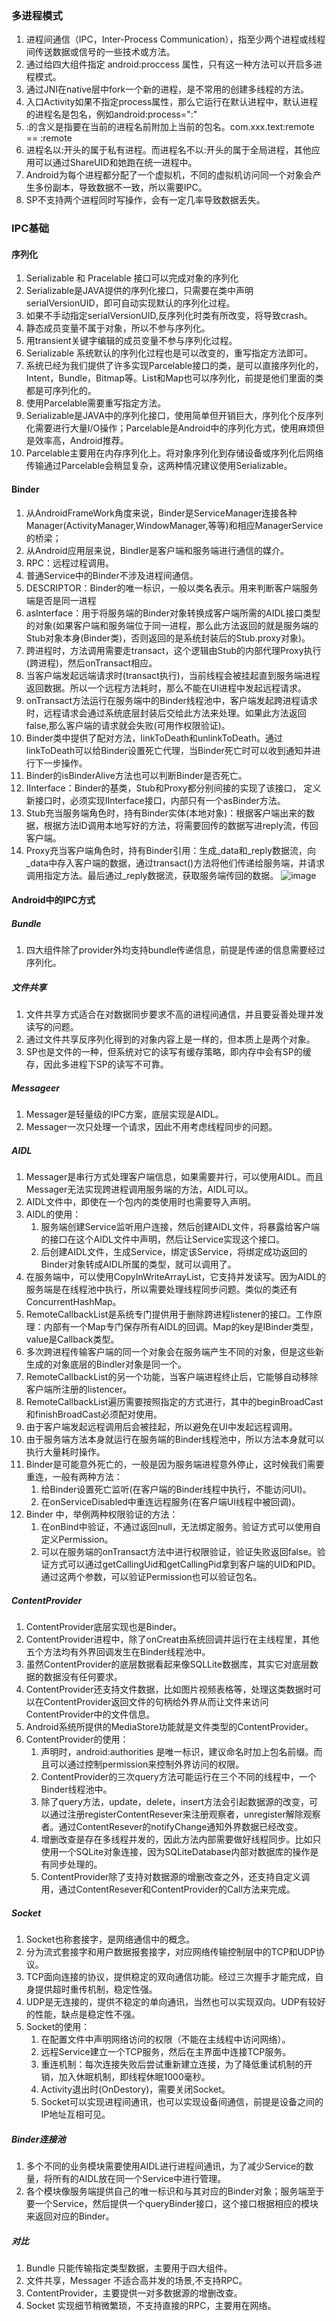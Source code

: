 ### 多进程模式
1. 进程间通信（IPC，Inter-Process Communication），指至少两个进程或线程间传送数据或信号的一些技术或方法。
2. 通过给四大组件指定 android:proccess 属性，只有这一种方法可以开启多进程模式。
3. 通过JNI在native层中fork一个新的进程，是不常用的创建多线程的方法。
4. 入口Activity如果不指定process属性，那么它运行在默认进程中，默认进程的进程名是包名，例如android:process=":"
5. :的含义是指要在当前的进程名前附加上当前的包名。com.xxx.text:remote == :remote
6. 进程名以:开头的属于私有进程。而进程名不以:开头的属于全局进程，其他应用可以通过ShareUID和她跑在统一进程中。
7. Android为每个进程都分配了一个虚拟机，不同的虚拟机访问同一个对象会产生多份副本，导致数据不一致，所以需要IPC。
8. SP不支持两个进程同时写操作，会有一定几率导致数据丢失。

### IPC基础
#### 序列化
1. Serializable 和 Pracelable 接口可以完成对象的序列化
2. Serializable是JAVA提供的序列化接口，只需要在类中声明serialVersionUID，即可自动实现默认的序列化过程。
3. 如果不手动指定serialVersionUID,反序列化时类有所改变，将导致crash。
4. 静态成员变量不属于对象，所以不参与序列化。
5. 用transient关键字编辑的成员变量不参与序列化过程。
6. Serializable 系统默认的序列化过程也是可以改变的，重写指定方法即可。
7. 系统已经为我们提供了许多实现Parcelable接口的类，是可以直接序列化的，Intent，Bundle，Bitmap等。List和Map也可以序列化，前提是他们里面的类都是可序列化的。
8. 使用Parcelable需要重写指定方法。
9.  Serializable是JAVA中的序列化接口，使用简单但开销巨大，序列化个反序列化需要进行大量I/O操作；Parcelable是Android中的序列化方式，使用麻烦但是效率高，Android推荐。
10. Parcelable主要用在内存序列化上。将对象序列化到存储设备或序列化后网络传输通过Parcelable会稍显复杂，这两种情况建议使用Serializable。

#### Binder
1. 从AndroidFrameWork角度来说，Binder是ServiceManager连接各种Manager(ActivityManager,WindowManager,等等)和相应ManagerService的桥梁；
2. 从Android应用层来说，Bindler是客户端和服务端进行通信的媒介。
3. RPC：远程过程调用。
3. 普通Service中的Binder不涉及进程间通信。
5. DESCRIPTOR：Binder的唯一标识，一般以类名表示。用来判断客户端服务端是否是同一进程
5. asInterface：用于将服务端的Binder对象转换成客户端所需的AIDL接口类型的对象(如果客户端和服务端位于同一进程，那么此方法返回的就是服务端的Stub对象本身(Binder类)，否则返回的是系统封装后的Stub.proxy对象)。
6. 跨进程时，方法调用需要走transact，这个逻辑由Stub的内部代理Proxy执行(跨进程)，然后onTransact相应。
7. 当客户端发起远端请求时(transact执行)，当前线程会被挂起直到服务端进程返回数据。所以一个远程方法耗时，那么不能在UI进程中发起远程请求。
8. onTransact方法运行在服务端中的Binder线程池中，客户端发起跨进程请求时，远程请求会通过系统底层封装后交给此方法来处理。如果此方法返回false,那么客户端的请求就会失败(可用作权限验证)。
10. Binder类中提供了配对方法，linkToDeath和unlinkToDeath。通过linkToDeath可以给Binder设置死亡代理，当Binder死亡时可以收到通知并进行下一步操作。
11. Binder的isBinderAlive方法也可以判断Binder是否死亡。
12. IInterface：Binder的基类，Stub和Proxy都分别间接的实现了该接口， 定义新接口时，必须实现IInterface接口，内部只有一个asBinder方法。
13. Stub充当服务端角色时，持有Binder实体(本地对象)：根据客户端出来的数据，根据方法ID调用本地写好的方法，将需要回传的数据写进reply流，传回客户端。
14. Proxy充当客户端角色时，持有Binder引用：生成_data和_reply数据流，向_data中存入客户端的数据，通过transact()方法将他们传递给服务端，并请求调用指定方法。最后通过_reply数据流，获取服务端传回的数据。
![image](3D22D1F6DE5F44A7A725A0CE8F631B07)

#### Android中的IPC方式
##### Bundle
1.  四大组件除了provider外均支持bundle传递信息，前提是传递的信息需要经过序列化。

##### 文件共享
1. 文件共享方式适合在对数据同步要求不高的进程间通信，并且要妥善处理并发读写的问题。
2. 通过文件共享反序列化得到的对象内容上是一样的，但本质上是两个对象。
3. SP也是文件的一种，但系统对它的读写有缓存策略，即内存中会有SP的缓存，因此多进程下SP的读写不可靠。

##### Messageer
1. Messager是轻量级的IPC方案，底层实现是AIDL。
2. Messager一次只处理一个请求，因此不用考虑线程同步的问题。

##### AIDL
1. Messager是串行方式处理客户端信息，如果需要并行，可以使用AIDL。而且Messager无法实现跨进程调用服务端的方法，AIDL可以。
2. AIDL文件中，即使在一个包内的类使用时也需要导入声明。
3. AIDL的使用：
    1. 服务端创建Service监听用户连接，然后创建AIDL文件，将暴露给客户端的接口在这个AIDL文件中声明，然后让Service实现这个接口。
    2. 后创建AIDL文件，生成Service，绑定该Service，将绑定成功返回的Binder对象转成AIDL所属的类型，就可以调用了。
4. 在服务端中，可以使用CopyInWriteArrayList，它支持并发读写。因为AIDL的服务端是在线程池中执行，所以需要处理线程同步问题。类似的类还有ConcurrentHashMap。
5. RemoteCallbackList是系统专门提供用于删除跨进程listener的接口。工作原理：内部有一个Map专门保存所有AIDL的回调。Map的key是IBinder类型，value是Callback类型。
6. 多次跨进程传输客户端的同一个对象会在服务端产生不同的对象，但是这些新生成的对象底层的Bindler对象是同一个。
7. RemoteCallbackList的另一个功能，当客户端进程终止后，它能够自动移除客户端所注册的listencer。
8. RemoteCallbackList遍历需要按照指定的方式进行，其中的beginBroadCast和finishBroadCast必须配对使用。
9. 由于客户端发起远程调用后会被挂起，所以避免在UI中发起远程调用。
10. 由于服务端方法本身就运行在服务端的Binder线程池中，所以方法本身就可以执行大量耗时操作。
11. Binder是可能意外死亡的，一般是因为服务端进程意外停止，这时候我们需要重连，一般有两种方法：
    1. 给Binder设置死亡监听(在客户端的Binder线程中执行，不能访问UI)。
    2. 在onServiceDisabled中重连远程服务(在客户端UI线程中被回调)。
12. Binder 中，举例两种权限验证的方法：
    1. 在onBind中验证，不通过返回null，无法绑定服务。验证方式可以使用自定义Permission。
    2. 可以在服务端的onTransact方法中进行权限验证，验证失败返回false。验证方式可以通过getCallingUid和getCallingPid拿到客户端的UID和PID。通过这两个参数，可以验证Permission也可以验证包名。
    

##### ContentProvider
1. ContentProvider底层实现也是Binder。
2. ContentProvider进程中，除了onCreat由系统回调并运行在主线程里，其他五个方法均有外界回调发生在Binder线程池中。
3. 虽然ContentProvider的底层数据看起来像SQLLite数据库，其实它对底层数据的数据没有任何要求。
4. ContentProvider还支持文件数据，比如图片视频表格等，处理这类数据时可以在ContentProvider返回文件的句柄给外界从而让文件来访问ContentProvider中的文件信息。
5. Android系统所提供的MediaStore功能就是文件类型的ContentProvider。
6. ContentProvider的使用：
    1. 声明时，android:authorities 是唯一标识，建议命名时加上包名前缀。而且可以通过控制permission来控制外界访问的权限。
    2.  ContentProvider的三次query方法可能运行在三个不同的线程中，一个Binder线程池中。
    3.  除了query方法，update，delete，insert方法会引起数据源的改变，可以通过注册registerContentResever来注册观察者，unregister解除观察者。通过ContentResever的notifyChange通知外界数据已经改变。
    4.  增删改查是存在多线程并发的，因此方法内部需要做好线程同步。比如只使用一个SQLite对象连接，因为SQLiteDatabase内部对数据库的操作是有同步处理的。
    5.  ContentProvider除了支持对数据源的增删改查之外，还支持自定义调用，通过ContentResever和ContentProvider的Call方法来完成。
    

##### Socket
1. Socket也称套接字，是网络通信中的概念。
2. 分为流式套接字和用户数据报套接字，对应网络传输控制层中的TCP和UDP协议。
3. TCP面向连接的协议，提供稳定的双向通信功能。经过三次握手才能完成，自身提供超时重传机制，稳定性强。
4. UDP是无连接的，提供不稳定的单向通讯，当然也可以实现双向。UDP有较好的性能，缺点是稳定性不强。
5. Socket的使用：
    1. 在配置文件中声明网络访问的权限（不能在主线程中访问网络）。
    2. 远程Service建立一个TCP服务，然后在主界面中连接TCP服务。
    3. 重连机制：每次连接失败后尝试重新建立连接，为了降低重试机制的开销，加入休眠机制，即线程休眠1000毫秒。
    4. Activity退出时(OnDestory)，需要关闭Socket。
    5. Socket可以实现进程间通讯，也可以实现设备间通信，前提是设备之间的IP地址互相可见。

##### Binder连接池
1. 多个不同的业务模块需要使用AIDL进行进程间通讯，为了减少Service的数量，将所有的AIDL放在同一个Service中进行管理。
2. 各个模块像服务端提供自己的唯一标识和与其对应的Binder对象；服务端至于要一个Service，然后提供一个queryBinder接口，这个接口根据相应的模块来返回对应的Binder。

##### 对比
1. Bundle 只能传输指定类型数据，主要用于四大组件。
2. 文件共享，Messager 不适合高并发的场景,不支持RPC。
3. ContentProvider，主要提供一对多数据源的增删改查。
4. Socket 实现细节稍微繁琐，不支持直接的RPC，主要用在网络。